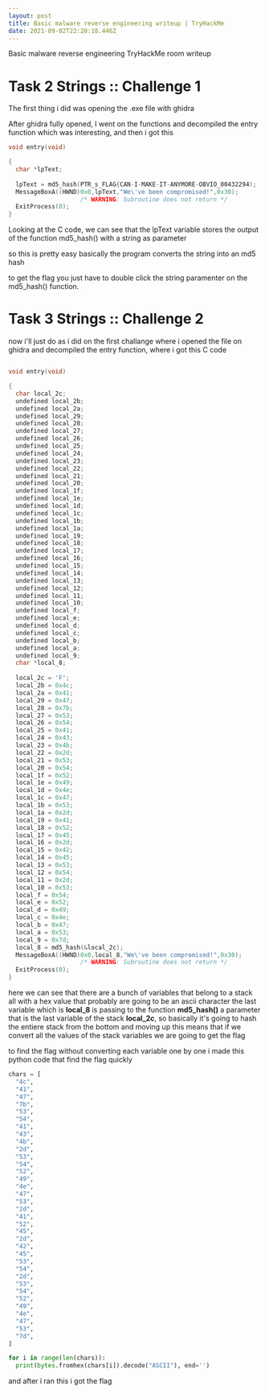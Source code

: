 ```yaml
---
layout: post
title: Basic malware reverse engineering writeup | TryHackMe
date: 2021-09-02T22:20:18.446Z
---
```

Basic malware reverse engineering TryHackMe room writeup


# Task 2 Strings :: Challenge 1 

The first thing i did was opening the .exe file with ghidra

After ghidra fully opened, I went on the functions and decompiled the entry function which was interesting, and then i got this

```c
void entry(void)

{
  char *lpText;
  
  lpText = md5_hash(PTR_s_FLAG{CAN-I-MAKE-IT-ANYMORE-OBVIO_00432294);
  MessageBoxA((HWND)0x0,lpText,"We\'ve been compromised!",0x30);
                    /* WARNING: Subroutine does not return */
  ExitProcess(0);
}
```

Looking at the C code, we can see that the lpText variable stores the output of the function md5_hash() with a string as parameter

so this is pretty easy basically the program converts the string into an md5 hash

to get the flag you just have to double click the string paramenter on the md5_hash() function.


# Task 3 Strings :: Challenge 2

now i'll just do as i did on the first challange where i opened the file on ghidra and decompiled the entry function, where i got this C code

```c

void entry(void)

{
  char local_2c;
  undefined local_2b;
  undefined local_2a;
  undefined local_29;
  undefined local_28;
  undefined local_27;
  undefined local_26;
  undefined local_25;
  undefined local_24;
  undefined local_23;
  undefined local_22;
  undefined local_21;
  undefined local_20;
  undefined local_1f;
  undefined local_1e;
  undefined local_1d;
  undefined local_1c;
  undefined local_1b;
  undefined local_1a;
  undefined local_19;
  undefined local_18;
  undefined local_17;
  undefined local_16;
  undefined local_15;
  undefined local_14;
  undefined local_13;
  undefined local_12;
  undefined local_11;
  undefined local_10;
  undefined local_f;
  undefined local_e;
  undefined local_d;
  undefined local_c;
  undefined local_b;
  undefined local_a;
  undefined local_9;
  char *local_8;
  
  local_2c = 'F';
  local_2b = 0x4c;
  local_2a = 0x41;
  local_29 = 0x47;
  local_28 = 0x7b;
  local_27 = 0x53;
  local_26 = 0x54;
  local_25 = 0x41;
  local_24 = 0x43;
  local_23 = 0x4b;
  local_22 = 0x2d;
  local_21 = 0x53;
  local_20 = 0x54;
  local_1f = 0x52;
  local_1e = 0x49;
  local_1d = 0x4e;
  local_1c = 0x47;
  local_1b = 0x53;
  local_1a = 0x2d;
  local_19 = 0x41;
  local_18 = 0x52;
  local_17 = 0x45;
  local_16 = 0x2d;
  local_15 = 0x42;
  local_14 = 0x45;
  local_13 = 0x53;
  local_12 = 0x54;
  local_11 = 0x2d;
  local_10 = 0x53;
  local_f = 0x54;
  local_e = 0x52;
  local_d = 0x49;
  local_c = 0x4e;
  local_b = 0x47;
  local_a = 0x53;
  local_9 = 0x7d;
  local_8 = md5_hash(&local_2c);
  MessageBoxA((HWND)0x0,local_8,"We\'ve been compromised!",0x30);
                    /* WARNING: Subroutine does not return */
  ExitProcess(0);
}
```
here we can see that there are a bunch of variables that belong to a stack all with a hex value that probably are going to be an ascii character
the last variable which is **local_8** is passing to the function **md5_hash()** a parameter that is the last variable of the stack **local_2c**, so basically it's going to hash the entiere stack from the bottom and moving up
this means that if we convert all the values of the stack variables we are going to get the flag

to find the flag without converting each variable one by one i made this python code that find the flag quickly

```py
chars = [
  "4c",
  "41",
  "47",
  "7b",
  "53",
  "54",
  "41",
  "43",
  "4b",
  "2d",
  "53",
  "54",
  "52",
  "49",
  "4e",
  "47",
  "53",
  "2d",
  "41",
  "52",
  "45",
  "2d",
  "42",
  "45",
  "53",
  "54",
  "2d",
  "53",
  "54",
  "52",
  "49",
  "4e",
  "47",
  "53",
  "7d",
]

for i in range(len(chars)):
  print(bytes.fromhex(chars[i]).decode("ASCII"), end='')
```
and after i ran this i got the flag
